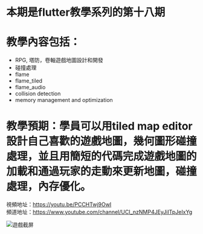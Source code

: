 # 本期是flutter教學系列的第十八期

# 教學內容包括：
- RPG, 塔防，卷軸遊戲地圖設計和開發
- 碰撞處理
- flame
- flame_tiled
- flame_audio
- collision detection
- memory management and optimization
# 教學預期：學員可以用tiled map editor設計自己喜歡的遊戲地圖，幾何圖形碰撞處理，並且用簡短的代碼完成遊戲地圖的加載和通過玩家的走動來更新地圖，碰撞處理，內存優化。
視頻地址：https://youtu.be/PCCHTwj9OwI <br>
頻道地址：https://www.youtube.com/channel/UCI_nzNMP4JEyJiITpJeIxYg

![遊戲截屏](https://github.com/imperativelyfunctional/flutter-flame-jet/blob/main/preview.gif)
